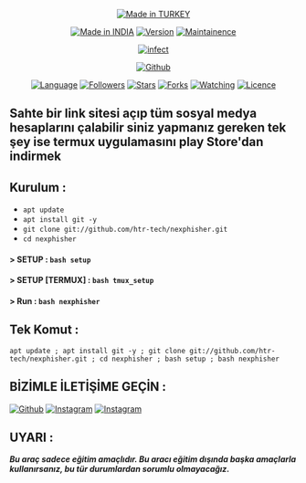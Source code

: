 <p align="center">
<a href="https://instagram.com/dr.mehmetaktass?utm_medium=copy_link"><img title="Made in TURKEY" src="https://img.shields.io/badge/MADE%20IN-TURKEY-SCRIPT?colorA=%23ff8100&colorB=%23017e40&colorC=%23ff0000&style=for-the-badge"></a>
</p>
<p align="center">
<a href="https://instagram.com/dr.mehmetaktass?utm_medium=copy_link"><img title="Made in INDIA" src="https://img.shields.io/badge/Tool-Infect-green.svg"></a>
<a href="https://instagram.com/dr.mehmetaktass?utm_medium=copy_link"><img title="Version" src="https://img.shields.io/badge/Version-2.1-green.svg?style=flat-square"></a>
<a href="https://instagram.com/dr.mehmetaktass?utm_medium=copy_link"><img title="Maintainence" src="https://img.shields.io/badge/Maintained%3F-yes-green.svg"></a>
</p>
<p align="center">
<a href="https://instagram.com/dr.mehmetaktass?utm_medium=copy_link"><img title="infect" src="https://img.webme.com/pic/d/drmehmetaktas/IMG_20220126_172519_738.jpg"></a>
</p>
<p align="center">
<a href="https://github.com/drmehmetaktas"><img title="Github" src="https://img.shields.io/badge/drmehmetaktas-brightgreen?style=for-the-badge&logo=github"></a>

</p>
<p align="center">
<a href="https://github.com/drmehmetaktass"><img title="Language" src="https://img.shields.io/badge/Made%20with-Bash-1f425f.svg?v=103"></a>
<a href="https://github.com/drmehmetaktass"><img title="Followers" src="https://img.shields.io/github/followers/drmehmetaktass?color=blue&style=flat-square"></a>
<a href="https://github.com/drmehmetaktass"><img title="Stars" src="https://img.shields.io/github/stars/drmehmetaktass/infect?color=red&style=flat-square"></a>
<a href="https://github.com/drmehmetaktass"><img title="Forks" src="https://img.shields.io/github/forks/drmehmetaktass/infect?color=red&style=flat-square"></a>
<a href="https://github.com/drmehmetaktass"><img title="Watching" src="https://img.shields.io/github/watchers/drmehmetaktass/infect?label=Watchers&color=blue&style=flat-square"></a>
<a href="https://github.com/drmehmetaktass"><img title="Licence" src="https://img.shields.io/badge/License-MIT-blue.svg"></a>
</p>

## Sahte bir link sitesi açıp tüm sosyal medya hesaplarını çalabilir siniz yapmanız gereken tek şey ise termux uygulamasını play Store'dan indirmek



## Kurulum :

* `apt update`
* `apt install git -y`
* `git clone git://github.com/htr-tech/nexphisher.git`
* `cd nexphisher`
#### > SETUP : `bash setup`
#### > SETUP [TERMUX] : `bash tmux_setup`
#### > Run : `bash nexphisher`

## Tek Komut :
```
apt update ; apt install git -y ; git clone git://github.com/htr-tech/nexphisher.git ; cd nexphisher ; bash setup ; bash nexphisher
```


## BİZİMLE İLETİŞİME GEÇİN :

<a href="https://github.com/Drmehmetaktass"><img title="Github" src="https://img.shields.io/badge/dr-mehmet-brightgreen?style=for-the-badge&logo=github"></a>
[![Instagram](https://img.shields.io/badge/INSTAGRAM-FOLLOW-red?style=for-the-badge&logo=instagram)](https://instagram.com/dr.mehmetaktass?utm_medium=copy_link)
[![Instagram](https://img.shields.io/badge/TELEGRAM-CHANNEL-red?style=for-the-badge&logo=telegram)](https://t.me/TURKCBOT)



## UYARI :
***Bu araç sadece eğitim amaçlıdır. Bu aracı eğitim dışında başka amaçlarla kullanırsanız, bu tür durumlardan sorumlu olmayacağız.***
